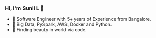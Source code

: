 ### Hi, I'm Sunil L 👋

- 👯 Software Engineer with 5+ years of Experience from Bangalore.
- 🔭 Big Data, PySpark, AWS, Docker and Python.
- 🤔 Finding beauty in world via code.
